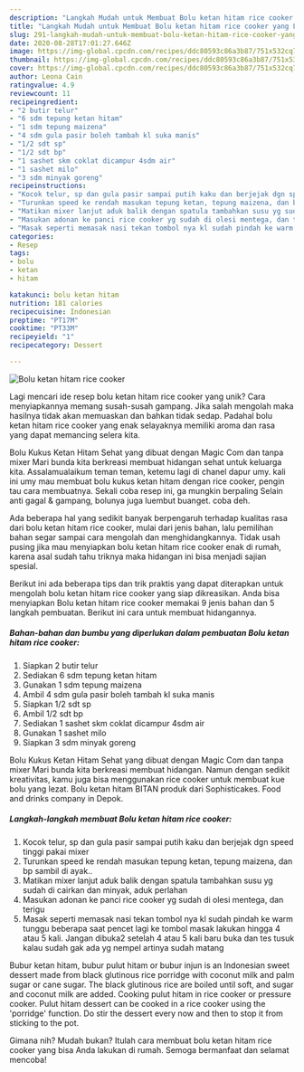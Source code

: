 ```yaml
---
description: "Langkah Mudah untuk Membuat Bolu ketan hitam rice cooker yang Lezat"
title: "Langkah Mudah untuk Membuat Bolu ketan hitam rice cooker yang Lezat"
slug: 291-langkah-mudah-untuk-membuat-bolu-ketan-hitam-rice-cooker-yang-lezat
date: 2020-08-28T17:01:27.646Z
image: https://img-global.cpcdn.com/recipes/ddc80593c86a3b87/751x532cq70/bolu-ketan-hitam-rice-cooker-foto-resep-utama.jpg
thumbnail: https://img-global.cpcdn.com/recipes/ddc80593c86a3b87/751x532cq70/bolu-ketan-hitam-rice-cooker-foto-resep-utama.jpg
cover: https://img-global.cpcdn.com/recipes/ddc80593c86a3b87/751x532cq70/bolu-ketan-hitam-rice-cooker-foto-resep-utama.jpg
author: Leona Cain
ratingvalue: 4.9
reviewcount: 11
recipeingredient:
- "2 butir telur"
- "6 sdm tepung ketan hitam"
- "1 sdm tepung maizena"
- "4 sdm gula pasir boleh tambah kl suka manis"
- "1/2 sdt sp"
- "1/2 sdt bp"
- "1 sashet skm coklat dicampur 4sdm air"
- "1 sashet milo"
- "3 sdm minyak goreng"
recipeinstructions:
- "Kocok telur, sp dan gula pasir sampai putih kaku dan berjejak dgn speed tinggi pakai mixer"
- "Turunkan speed ke rendah masukan tepung ketan, tepung maizena, dan bp sambil di ayak.."
- "Matikan mixer lanjut aduk balik dengan spatula tambahkan susu yg sudah di cairkan dan minyak, aduk perlahan"
- "Masukan adonan ke panci rice cooker yg sudah di olesi mentega, dan terigu"
- "Masak seperti memasak nasi tekan tombol nya kl sudah pindah ke warm tunggu beberapa saat pencet lagi ke tombol masak lakukan hingga 4 atau 5 kali. Jangan dibuka2 setelah 4 atau 5 kali baru buka dan tes tusuk kalau sudah gak ada yg nempel artinya sudah matang"
categories:
- Resep
tags:
- bolu
- ketan
- hitam

katakunci: bolu ketan hitam 
nutrition: 181 calories
recipecuisine: Indonesian
preptime: "PT17M"
cooktime: "PT33M"
recipeyield: "1"
recipecategory: Dessert

---
```



![Bolu ketan hitam rice cooker](https://img-global.cpcdn.com/recipes/ddc80593c86a3b87/751x532cq70/bolu-ketan-hitam-rice-cooker-foto-resep-utama.jpg)

Lagi mencari ide resep bolu ketan hitam rice cooker yang unik? Cara menyiapkannya memang susah-susah gampang. Jika salah mengolah maka hasilnya tidak akan memuaskan dan bahkan tidak sedap. Padahal bolu ketan hitam rice cooker yang enak selayaknya memiliki aroma dan rasa yang dapat memancing selera kita.

Bolu Kukus Ketan Hitam Sehat yang dibuat dengan Magic Com dan tanpa mixer Mari bunda kita berkreasi membuat hidangan sehat untuk keluarga kita. Assalamualaikum teman teman, ketemu lagi di chanel dapur umy. kali ini umy mau membuat bolu kukus ketan hitam dengan rice cooker, pengin tau cara membuatnya. Sekali coba resep ini, ga mungkin berpaling Selain anti gagal &amp; gampang, bolunya juga luembut buanget. coba deh.

Ada beberapa hal yang sedikit banyak berpengaruh terhadap kualitas rasa dari bolu ketan hitam rice cooker, mulai dari jenis bahan, lalu pemilihan bahan segar sampai cara mengolah dan menghidangkannya. Tidak usah pusing jika mau menyiapkan bolu ketan hitam rice cooker enak di rumah, karena asal sudah tahu triknya maka hidangan ini bisa menjadi sajian spesial.


Berikut ini ada beberapa tips dan trik praktis yang dapat diterapkan untuk mengolah bolu ketan hitam rice cooker yang siap dikreasikan. Anda bisa menyiapkan Bolu ketan hitam rice cooker memakai 9 jenis bahan dan 5 langkah pembuatan. Berikut ini cara untuk membuat hidangannya.

<!--inarticleads1-->

##### Bahan-bahan dan bumbu yang diperlukan dalam pembuatan Bolu ketan hitam rice cooker:

1. Siapkan 2 butir telur
1. Sediakan 6 sdm tepung ketan hitam
1. Gunakan 1 sdm tepung maizena
1. Ambil 4 sdm gula pasir boleh tambah kl suka manis
1. Siapkan 1/2 sdt sp
1. Ambil 1/2 sdt bp
1. Sediakan 1 sashet skm coklat dicampur 4sdm air
1. Gunakan 1 sashet milo
1. Siapkan 3 sdm minyak goreng


Bolu Kukus Ketan Hitam Sehat yang dibuat dengan Magic Com dan tanpa mixer Mari bunda kita berkreasi membuat hidangan. Namun dengan sedikit kreativitas, kamu juga bisa menggunakan rice cooker untuk membuat kue bolu yang lezat. Bolu ketan hitam BITAN produk dari Sophisticakes. Food and drinks company in Depok. 

<!--inarticleads2-->

##### Langkah-langkah membuat Bolu ketan hitam rice cooker:

1. Kocok telur, sp dan gula pasir sampai putih kaku dan berjejak dgn speed tinggi pakai mixer
1. Turunkan speed ke rendah masukan tepung ketan, tepung maizena, dan bp sambil di ayak..
1. Matikan mixer lanjut aduk balik dengan spatula tambahkan susu yg sudah di cairkan dan minyak, aduk perlahan
1. Masukan adonan ke panci rice cooker yg sudah di olesi mentega, dan terigu
1. Masak seperti memasak nasi tekan tombol nya kl sudah pindah ke warm tunggu beberapa saat pencet lagi ke tombol masak lakukan hingga 4 atau 5 kali. Jangan dibuka2 setelah 4 atau 5 kali baru buka dan tes tusuk kalau sudah gak ada yg nempel artinya sudah matang


Bubur ketan hitam, bubur pulut hitam or bubur injun is an Indonesian sweet dessert made from black glutinous rice porridge with coconut milk and palm sugar or cane sugar. The black glutinous rice are boiled until soft, and sugar and coconut milk are added. Cooking pulut hitam in rice cooker or pressure cooker. Pulut hitam dessert can be cooked in a rice cooker using the &#39;porridge&#39; function. Do stir the dessert every now and then to stop it from sticking to the pot. 

Gimana nih? Mudah bukan? Itulah cara membuat bolu ketan hitam rice cooker yang bisa Anda lakukan di rumah. Semoga bermanfaat dan selamat mencoba!
